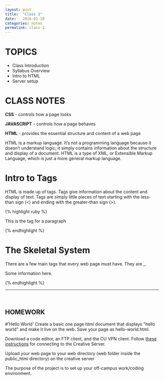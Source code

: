 ```yaml
---
layout: post
title:  "Class 1"
date:   2016-01-10
categories: notes
permalink: class-1
---
```


# TOPICS

 + Class Introduction
 + Syllabus Overview
 + Intro to HTML
 + Server setup



# CLASS NOTES

**CSS** - controls how a page looks

**JAVASCRIPT** - controls how a page behaves

**HTML** - provides the essential structure and content of a web page


HTML is a markup language. It’s not a programming language because it doesn’t understand logic; it simply contains information about the structure and display of a document. HTML is a type of XML, or Extensible Markup Language, which is just a more general markup language.

# Intro to Tags

HTML is made up of tags. Tags give information about the content and display of text. Tags are simply little pieces of text starting with the less-than sign (<) and ending with the greater-than sign (>).

{% highlight ruby %}
<p>This is the tag for a paragraph</p>
{% endhighlight %}

# The Skeletal System
There are a few main tags that every web page must have. They are <html>,<head>,<title>, and <body>. So the very simplest web page looks like this in text view:

{% highlight ruby %}
<!DOCTYPE HTML>
<html>
 <head>
	<title>The name of my page</title>
 </head>

 <body>
  <p>Some information here.</p>
 </body>
</html>
{% endhighlight %}



<br>

---

<br>

## HOMEWORK 

#'Hello World'
Create a basic one page html document that displays "hello world" and make it live on the web. Save your page as hello-world.html.

Download a code editor, an FTP client, and the CU VPN client. Follow [these instructions](http://creative.colorado.edu/~schaal/web/pdf/creative-server-instructions.pdf) for connecting to the Creative Server. 

Upload your web page to your web directory (web folder inside the public_html directory) on the creative server

The purpose of the project is to set up your off-campus work/coding environment.